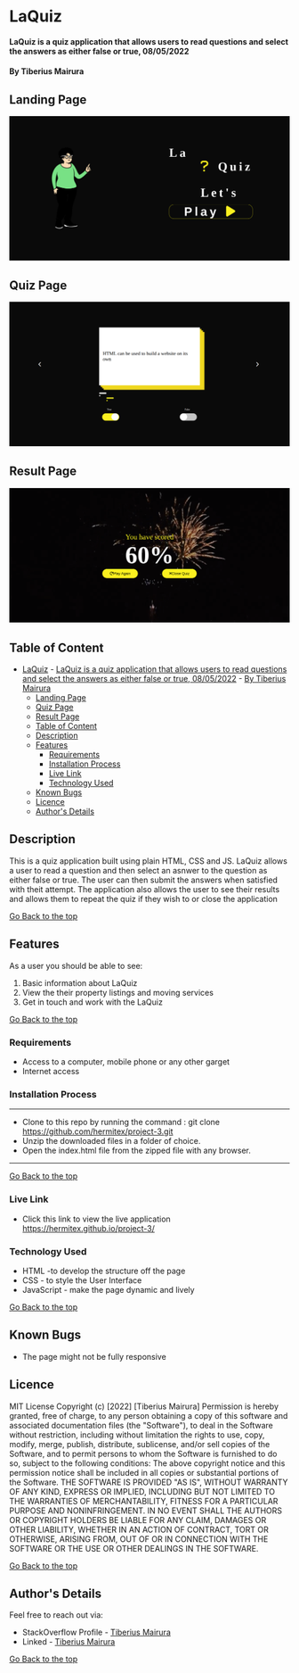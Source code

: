 # LaQuiz
#### LaQuiz is a quiz application that allows users to read questions and select the answers as either false or true, 08/05/2022

#### By Tiberius Mairura

## Landing Page
![image](./assets/images/landing-page.png)


## Quiz Page
![image](./assets/images/quiz-page.png)

## Result Page
![image](./assets/images/result-page.png)



## Table of Content
- [LaQuiz](#laquiz)
      - [LaQuiz is a quiz application that allows users to read questions and select the answers as either false or true, 08/05/2022](#laquiz-is-a-quiz-application-that-allows-users-to-read-questions-and-select-the-answers-as-either-false-or-true-08052022)
      - [By Tiberius Mairura](#by-tiberius-mairura)
  - [Landing Page](#landing-page)
  - [Quiz Page](#quiz-page)
  - [Result Page](#result-page)
  - [Table of Content](#table-of-content)
  - [Description](#description)
  - [Features](#features)
    - [Requirements](#requirements)
    - [Installation Process](#installation-process)
    - [Live Link](#live-link)
    - [Technology  Used](#technology--used)
  - [Known Bugs](#known-bugs)
  - [Licence](#licence)
  - [Author's Details](#authors-details)

## Description
<p>This is a quiz application built using plain HTML, CSS and JS. LaQuiz allows a user to read a question and then select an asnwer to the question as either false or true. The user can then submit the answers when satisfied with theit attempt. The application also allows the user to see their results and allows them to repeat the quiz if they wish to or close the application</p>

[Go Back to the top](#LaQuiz)

## Features
As a user you should be able to see:
1. Basic information about LaQuiz
2. View the their property listings and moving services
3. Get in touch and work with the LaQuiz

[Go Back to the top](#LaQuiz)
 ###  Requirements
 * Access to  a computer, mobile phone or any other garget
 * Internet access
### Installation Process
****
* Clone to this repo by running the command : git clone https://github.com/hermitex/project-3.git
* Unzip the downloaded files in a folder of choice.
* Open the index.html file from the zipped file with any browser.
 ****
[Go Back to the top](#LaQuiz)
### Live Link
- Click this link to view the live application https://hermitex.github.io/project-3/
### Technology  Used
* HTML -to develop the structure off the page
* CSS - to style the User Interface
* JavaScript - make the page dynamic and lively

[Go Back to the top](#LaQuiz)
## Known Bugs
* The page might not be fully responsive

## Licence
MIT License
Copyright (c) [2022] [Tiberius Mairura]
Permission is hereby granted, free of charge, to any person obtaining a copy
of this software and associated documentation files (the "Software"), to deal
in the Software without restriction, including without limitation the rights
to use, copy, modify, merge, publish, distribute, sublicense, and/or sell
copies of the Software, and to permit persons to whom the Software is
furnished to do so, subject to the following conditions:
The above copyright notice and this permission notice shall be included in all
copies or substantial portions of the Software.
THE SOFTWARE IS PROVIDED "AS IS", WITHOUT WARRANTY OF ANY KIND, EXPRESS OR
IMPLIED, INCLUDING BUT NOT LIMITED TO THE WARRANTIES OF MERCHANTABILITY,
FITNESS FOR A PARTICULAR PURPOSE AND NONINFRINGEMENT. IN NO EVENT SHALL THE
AUTHORS OR COPYRIGHT HOLDERS BE LIABLE FOR ANY CLAIM, DAMAGES OR OTHER
LIABILITY, WHETHER IN AN ACTION OF CONTRACT, TORT OR OTHERWISE, ARISING FROM,
OUT OF OR IN CONNECTION WITH THE SOFTWARE OR THE USE OR OTHER DEALINGS IN THE
SOFTWARE.

[Go Back to the top](#LaQuiz)

## Author's Details
Feel free to reach out via:
* StackOverflow Profile - [Tiberius Mairura](https://stackoverflow.com/users/11869442/tiberius)
* Linked - [Tiberius Mairura](https://www.linkedin.com/in/tiberius-mairura/)

[Go Back to the top](#LaQuiz)
